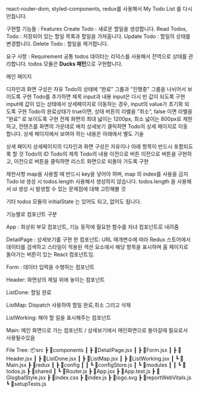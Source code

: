 react-router-dom, styled-components, redux를 사용해서 My Todo List 를 다시 만듭니다.


구현할 기능들 : Features
Create Todo : 새로운 할일을 생성합니다.
Read Todos, Todo : 저장되어 있는 할일 목록과 할일을 가져옵니다.
Update Todo : 할일의 상태를 변경합니다.
Delete Todo : 할일을 제거합니다.



요구 사항 : Requirement
공통
todos 데이터는 리덕스를 사용해서 전역으로 상태를 관리합니다.
todos 모듈은 **Ducks 패턴**으로 구현합니다.



메인 페이지

디자인과 화면 구성은 자유
Todo의 상태에 “완료” 그룹과 “진행중" 그룹을 나뉘어서 보이도록 구현
Todo를 추가하면 제목 input과 내용 input은 다시 빈 값이 되도록 구현
input에 값이 있는 상태에서 상세페이지로 이동하는 경우, input의 value가 초기화 되도록 구현
Todo의 완료상태가 true이면, 상태 버튼의 라벨을 “취소”, false 이면 라벨을 “완료” 로 보이도록 구현
전체 화면의 최대 넓이는 1200px, 최소 넓이는 800px로 제한하고, 컨텐츠를 화면의 가운데로 배치
상세보기 클릭하면 Todo의 상세 페이지로 이동 합니다. 상세 페이지에서 보여야 하는 내용은 아래에서 별도 기술



상세 페이지
상세페이지의 디자인과 화면 구성은 자유이나 아래 항목이 반드시 포함되도록 할 것
Todo의 ID
Todo의 제목
Todo의 내용
이전으로 버튼
이전으로 버튼을 구현하고, 이전으로 버튼을 클릭하면 리스트 화면으로 되돌아 가도록 구현


제한사항
map을 사용할 때 반드시 key을 넣어야 하며, map 의 index를 사용을 금지
Todo Id 생성 시 todos.length 사용해서 생성하지 않습니다. todos.length 을 사용해서 id 생성 시 발생할 수 있는 문제점에 대해 고민해볼 것


기타
todos 모듈의 initialState 는 있어도 되고, 없어도 됩니다.







기능별로 컴포넌트 구분

App : 최상위 부모 컴포넌트, 기능 동작에 필요한 함수를 자녀 컴포넌트로 내려줌

DetailPage : 상세보기를 구현 한 컴포넌트: URL 매개변수에 따라 Redux 스토어에서 데이터를 검색하고 
스타일이 적용된 섹션 요소에서 해당 항목을 표시하며 홈 페이지로 돌아가는 버튼이 있는 React 컴포넌트임.

Form : 데이터 입력을 수행하는 컴포넌트

Header: 화면상의 제일 위에 놓이는 컴포넌트

ListDone: 할일 완료

ListMap: Dispatch 사용하여 할일 완료,취소 그리고 삭제 

ListWorking: 해야 할 일을 표시해주는 컴포넌트

Main: 메인 화면으로 가는 컴포넌트 / 상세보기에서 메인화면으로 돌아갈때 필요로서 사용될수있음



File Tree:
📦src
 ┣ 📂components
 ┃ ┣ 📜DetailPage.jsx
 ┃ ┣ 📜Form.jsx
 ┃ ┣ 📜Header.jsx
 ┃ ┣ 📜ListDone.jsx
 ┃ ┣ 📜ListMap.jsx
 ┃ ┣ 📜ListWorking.jsx
 ┃ ┗ 📜Main.jsx
 ┣ 📂redux
 ┃ ┣ 📂config
 ┃ ┃ ┗ 📜configStore.js
 ┃ ┗ 📂modules
 ┃ ┃ ┗ 📜todos.js
 ┣ 📂shared
 ┃ ┗ 📜Router.js
 ┣ 📜App.jsx
 ┣ 📜App.test.js
 ┣ 📜GlogbalStyle.jsx
 ┣ 📜index.css
 ┣ 📜index.js
 ┣ 📜logo.svg
 ┣ 📜reportWebVitals.js
 ┗ 📜setupTests.js
